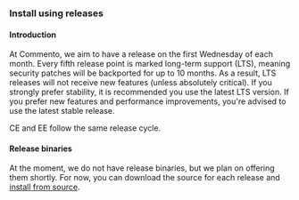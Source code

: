 ### Install using releases

#### Introduction

At Commento, we aim to have a release on the first Wednesday of each month. Every fifth release point is marked long-term support (LTS), meaning security patches will be backported for up to 10 months. As a result, LTS releases will not receive new features (unless absolutely critical). If you strongly prefer stability, it is recommended you use the latest LTS version. If you prefer new features and performance improvements, you're advised to use the latest stable release.

CE and EE follow the same release cycle.

#### Release binaries

At the moment, we do not have release binaries, but we plan on offering them shortly. For now, you can download the source for each release and [install from source](installation-source.md).
